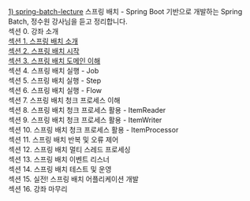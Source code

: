[1) spring-batch-lecture](https://github.com/onjsdnjs/spring-batch-lecture/tree/8020bbbc93c4115a25e40777a5af7103d90104f3)
스프링 배치 - Spring Boot 기반으로 개발하는 Spring Batch, 정수원 강사님을 듣고 정리합니다. <br>
섹션 0. 강좌 소개 <br> 
[섹션 1. 스프링 배치 소개](https://medium.com/@18corsair/%EC%8A%A4%ED%94%84%EB%A7%81-%EB%B0%B0%EC%B9%98-spring-boot-%EA%B8%B0%EB%B0%98%EC%9C%BC%EB%A1%9C-%EA%B0%9C%EB%B0%9C%ED%95%98%EB%8A%94-spring-batch-%EC%A0%95%EC%88%98%EC%9B%90-%EA%B0%95%EC%82%AC%EB%8B%98-1%EC%9E%A5-%EC%9A%94%EC%95%BD-dec0cd2917bb) <br>
[섹션 2. 스프링 배치 시작](https://medium.com/@18corsair/%EC%8A%A4%ED%94%84%EB%A7%81-%EB%B0%B0%EC%B9%98-spring-boot-%EA%B8%B0%EB%B0%98%EC%9C%BC%EB%A1%9C-%EA%B0%9C%EB%B0%9C%ED%95%98%EB%8A%94-spring-batch-%EC%A0%95%EC%88%98%EC%9B%90-%EA%B0%95%EC%82%AC%EB%8B%98-2%EC%9E%A5-%EC%9A%94%EC%95%BD-f07af10ce339) <br>
[섹션 3. 스프링 배치 도메인 이해](https://medium.com/@18corsair/스프링-배치-spring-boot-기반으로-개발하는-spring-batch-정수원-강사님-3장-step-stepexecution-stepcontribution-요약-ed459ba7c29e) <br>
섹션 4. 스프링 배치 실행 - Job <br>
섹션 5. 스프링 배치 실행 - Step <br>
섹션 6. 스프링 배치 실행 - Flow <br>
섹션 7. 스프링 배치 청크 프로세스 이해 <br>
섹션 8. 스프링 배치 청크 프로세스 활용 - ItemReader <br>
섹션 9. 스프링 배치 청크 프로세스 활용 - ItemWriter <br>
섹션 10. 스프링 배치 청크 프로세스 활용 - ItemProcessor <br>
섹션 11. 스프링 배치 반복 및 오류 제어 <br>
섹션 12. 스프링 배치 멀티 스레드 프로세싱 <br>
섹션 13. 스프링 배치 이벤트 리스너 <br>
섹션 14. 스프링 배치 테스트 및 운영 <br>
섹션 15. 실전! 스프링 배치 어플리케이션 개발 <br>
섹션 16. 강좌 마무리 <br>
